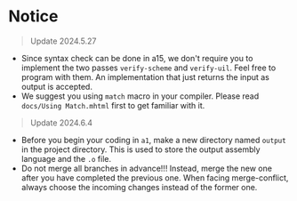 # Notice

> Update 2024.5.27

- Since syntax check can be done in a15, we don't require you to implement the two passes `verify-scheme` and `verify-uil`. Feel free to program with them. An implementation that just returns the input as output is accepted.
- We suggest you using `match` macro in your compiler. Please read `docs/Using Match.mhtml` first to get familiar with it.

> Update 2024.6.4
- Before you begin your coding in `a1`, make a new directory named `output` in the project directory. This is used to store the output assembly language and the `.o` file.
- Do not merge all branches in advance!!! Instead, merge the new one after you have completed the previous one. When facing merge-conflict, always choose the incoming changes instead of the former one.